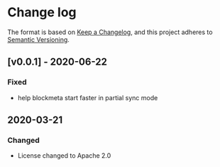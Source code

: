 # Change log

The format is based on [Keep a Changelog](https://keepachangelog.com/en/1.0.0/),
and this project adheres to [Semantic Versioning](https://semver.org/spec/v2.0.0.html).

## [v0.0.1] - 2020-06-22

### Fixed
* help blockmeta start faster in partial sync mode

## 2020-03-21

### Changed

* License changed to Apache 2.0
